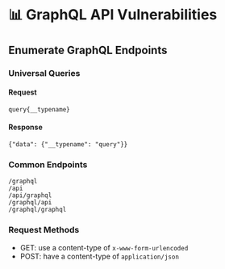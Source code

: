 # 📊 GraphQL API Vulnerabilities

## Enumerate GraphQL Endpoints

### Universal Queries

#### Request

```
query{__typename}
```

#### Response

```
{"data": {"__typename": "query"}}
```

### Common Endpoints

```
/graphql
/api
/api/graphql
/graphql/api
/graphql/graphql
```

### Request Methods

* GET: use a content-type of `x-www-form-urlencoded`
* POST: have a content-type of `application/json`

